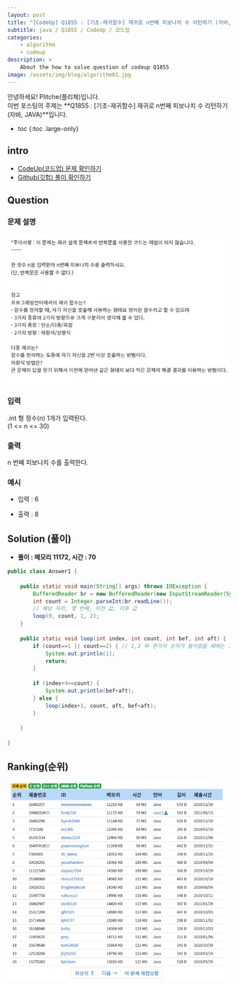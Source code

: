 ```yaml
---
layout: post
title: "[CodeUp] Q1855 : [기초-재귀함수] 재귀로 n번째 피보나치 수 리턴하기 (자바, JAVA)"
subtitle: java / Q1855 / CodeUp / 코드업
categories:
    - algorithm
    - codeup
description: >
    About the how to solve question of codeup Q1855
image: /assets/img/blog/algorithm01.jpg
---
```


안녕하세요! Plitche(플리체)입니다.  
이번 포스팅의 주제는 **Q1855 : [기초-재귀함수] 재귀로 n번째 피보나치 수 리턴하기 (자바, JAVA)**입니다.

* toc
{:toc .large-only}

## intro
* [CodeUp(코드업) 문제 확인하기](https://codeup.kr/problem.php?id=1855)  
* [Github(깃헙) 풀이 확인하기](https://github.com/plitche/CodeUp_Solution/tree/master/Q1801~Q1900/Q1855)  

## Question
### 문제 설명
![](/assets/post/codeup/Q1800~Q1899/20211224_01/01.JPG)  

### 입력
.int 형 정수(n) 1개가 입력된다.  
(1 <= n <= 30)  

### 출력
n 번째 피보나치 수를 출력한다.  
  
### 예시
* 입력 : 6  
  
* 출력 : 8  
  
## Solution (풀이)
* **풀이 : 메모리 11172, 시간 : 70**  

```java
public class Answer1 {
	
	public static void main(String[] args) throws IOException {
        BufferedReader br = new BufferedReader(new InputStreamReader(System.in));
        int count = Integer.parseInt(br.readLine());
        // 해당 자리, 몇 번째, 이전 값, 이후 값
        loop(0, count, 1, 2);
	}
	
	public static void loop(int index, int count, int bef, int aft) {
		if (count==1 || count==2) { // 1,2 中 한가지 숫자가 들어왔을 때에는 그냥 1 출력(피보나치 수열)
			System.out.println(1);
			return;
		}
		
		if (index+4>=count) {
			System.out.println(bef+aft);
		} else {
			loop(index+1, count, aft, bef+aft);
		}
		
	}
    	 
}
```  

## Ranking(순위)
![](/assets/post/codeup/Q1800~Q1899/20211224_01/03.JPG)  